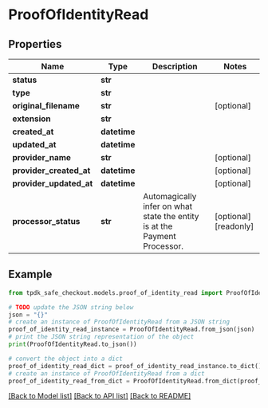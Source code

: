 # ProofOfIdentityRead



## Properties

Name | Type | Description | Notes
------------ | ------------- | ------------- | -------------
**status** | **str** |  | 
**type** | **str** |  | 
**original_filename** | **str** |  | [optional] 
**extension** | **str** |  | 
**created_at** | **datetime** |  | 
**updated_at** | **datetime** |  | 
**provider_name** | **str** |  | [optional] 
**provider_created_at** | **datetime** |  | [optional] 
**provider_updated_at** | **datetime** |  | [optional] 
**processor_status** | **str** | Automagically infer on what state the entity is at the Payment Processor. | [optional] [readonly] 

## Example

```python
from tpdk_safe_checkout.models.proof_of_identity_read import ProofOfIdentityRead

# TODO update the JSON string below
json = "{}"
# create an instance of ProofOfIdentityRead from a JSON string
proof_of_identity_read_instance = ProofOfIdentityRead.from_json(json)
# print the JSON string representation of the object
print(ProofOfIdentityRead.to_json())

# convert the object into a dict
proof_of_identity_read_dict = proof_of_identity_read_instance.to_dict()
# create an instance of ProofOfIdentityRead from a dict
proof_of_identity_read_from_dict = ProofOfIdentityRead.from_dict(proof_of_identity_read_dict)
```
[[Back to Model list]](../README.md#documentation-for-models) [[Back to API list]](../README.md#documentation-for-api-endpoints) [[Back to README]](../README.md)


